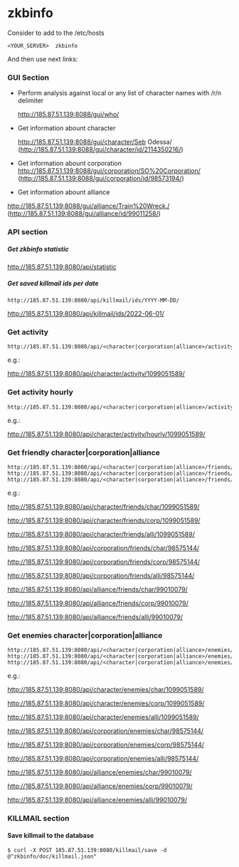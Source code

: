 # zkbinfo

Consider to add to the /etc/hosts
```
<YOUR_SERVER>  zkbinfo
```
And then use next links:

### GUI Section

- Perform analysis against local or any list of character names with /r/n delimiter

   http://185.87.51.139:8088/gui/who/

- Get information abount character

   http://185.87.51.139:8088/gui/character/Seb Odessa/ (http://185.87.51.139:8088/gui/character/id/2114350216/)

- Get information abount corporation
http://185.87.51.139:8088/gui/corporation/SO%20Corporation/ (http://185.87.51.139:8088/gui/corporation/id/98573194/)

- Get information abount alliance

http://185.87.51.139:8088/gui/alliance/Train%20Wreck./ (http://185.87.51.139:8088/gui/alliance/id/99011258/)







### API section
##### Get zkbinfo statistic
http://185.87.51.139:8080/api/statistic

##### Get saved killmail ids per date
```
http://185.87.51.139:8080/api/killmail/ids/YYYY-MM-DD/
```
http://185.87.51.139:8080/api/killmail/ids/2022-06-01/


### Get activity

```
http://185.87.51.139:8080/api/<character|corporation|alliance>/activity/{id}/

```

e.g.:

http://185.87.51.139:8080/api/character/activity/1099051589/

### Get activity hourly
```
http://185.87.51.139:8080/api/<character|corporation|alliance>/activity/hourly/{id}/
```

e.g.:

http://185.87.51.139:8080/api/character/activity/hourly/1099051589/

### Get friendly character|corporation|alliance
```
http://185.87.51.139:8080/api/<character|corporation|alliance>/friends/char/{id}/
http://185.87.51.139:8080/api/<character|corporation|alliance>/friends/corp/{id}/
http://185.87.51.139:8080/api/<character|corporation|alliance>/friends/alli/{id}/
```

e.g.:

http://185.87.51.139:8080/api/character/friends/char/1099051589/

http://185.87.51.139:8080/api/character/friends/corp/1099051589/

http://185.87.51.139:8080/api/character/friends/alli/1099051589/

http://185.87.51.139:8080/api/corporation/friends/char/98575144/

http://185.87.51.139:8080/api/corporation/friends/corp/98575144/

http://185.87.51.139:8080/api/corporation/friends/alli/98575144/

http://185.87.51.139:8080/api/alliance/friends/char/99010079/

http://185.87.51.139:8080/api/alliance/friends/corp/99010079/

http://185.87.51.139:8080/api/alliance/friends/alli/99010079/


### Get enemies character|corporation|alliance
```
http://185.87.51.139:8080/api/<character|corporation|alliance>/enemies/char/{id}/
http://185.87.51.139:8080/api/<character|corporation|alliance>/enemies/corp/{id}/
http://185.87.51.139:8080/api/<character|corporation|alliance>/enemies/alli/{id}/
```

e.g.:

http://185.87.51.139:8080/api/character/enemies/char/1099051589/

http://185.87.51.139:8080/api/character/enemies/corp/1099051589/

http://185.87.51.139:8080/api/character/enemies/alli/1099051589/

http://185.87.51.139:8080/api/corporation/enemies/char/98575144/

http://185.87.51.139:8080/api/corporation/enemies/corp/98575144/

http://185.87.51.139:8080/api/corporation/enemies/alli/98575144/

http://185.87.51.139:8080/api/alliance/enemies/char/99010079/

http://185.87.51.139:8080/api/alliance/enemies/corp/99010079/

http://185.87.51.139:8080/api/alliance/enemies/alli/99010079/






### KILLMAIL section
#### Save killmail to the database
```
$ curl -X POST 185.87.51.139:8080/killmail/save -d @"zkbinfo/doc/killmail.json"
```
